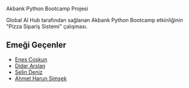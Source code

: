Akbank Python Bootcamp Projesi

Global AI Hub tarafından sağlanan Akbank Python Bootcamp etkinliğinin "Pizza Sipariş Sistemi" çalışması.




## Emeği Geçenler

- [Enes Coşkun](https://github.com/enscskn)
- [Didar Arslan](https://www.linkedin.com/in/adidar-arslan/)
- [Selin Deniz](https://www.linkedin.com/in/selinndenizz/)
- [Ahmet Harun Şimşek](https://github.com/aharuns)
